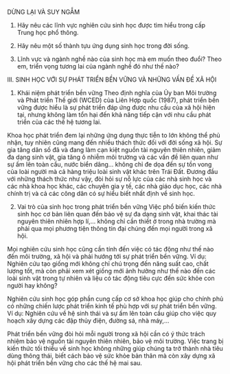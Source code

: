 DỪNG LẠI VÀ SUY NGẪM

1. Hãy nêu các lĩnh vực nghiên cứu sinh học được tìm hiểu trong cấp Trung học phổ thông.

2. Hãy nêu một số thành tựu ứng dụng sinh học trong đời sống.

3. Lĩnh vực và ngành nghề nào của sinh học mà em muốn theo đuổi? Theo em, triển vọng tương lai của ngành nghề đó như thế nào?

III. SINH HỌC VỚI SỰ PHÁT TRIỂN BỀN VỮNG VÀ NHỮNG VẤN ĐỀ XÃ HỘI

1. Khái niệm phát triển bền vững
Theo định nghĩa của Ủy ban Môi trường và Phát triển Thế giới (WCED) của Liên Hợp quốc (1987), phát triển bền vững được hiểu là sự phát triển đáp ứng được nhu cầu của xã hội hiện tại, nhưng không làm tổn hại đến khả năng tiếp cận với nhu cầu phát triển của các thế hệ tương lai.

Khoa học phát triển đem lại những ứng dụng thực tiễn to lớn không thể phủ nhận, tuy nhiên cũng mang đến nhiều thách thức đối với đời sống xã hội. Sự gia tăng dân số đã và đang làm cạn kiệt nguồn tài nguyên thiên nhiên, giảm đa dạng sinh vật, gia tăng ô nhiễm môi trường và các vấn đề liên quan như sự ấm lên toàn cầu, nước biển dâng... không chỉ đe dọa đến sự tồn vong của loài người mà cả hàng triệu loài sinh vật khác trên Trái Đất. Đương đầu với những thách thức như vậy, đòi hỏi sự nỗ lực của các nhà sinh học và các nhà khoa học khác, các chuyên gia y tế, các nhà giáo dục học, các nhà chính trị và cả các công dân có sự hiểu biết nhất định về sinh học.

2. Vai trò của sinh học trong phát triển bền vững
Việc phổ biến kiến thức sinh học cơ bản liên quan đến bảo vệ sự đa dạng sinh vật, khai thác tài nguyên thiên nhiên hợp lí,... không chỉ cần thiết ở trong nhà trường mà phải qua mọi phương tiện thông tin đại chúng đến mọi người trong xã hội.

Mọi nghiên cứu sinh học cũng cần tính đến việc có tác động như thế nào đến môi trường, xã hội và phải hướng tới sự phát triển bền vững. Ví dụ: Nghiên cứu tạo giống mới không chỉ chú trọng đến năng suất cao, chất lượng tốt, mà còn phải xem xét giống mới ảnh hưởng như thế nào đến các loài sinh vật trong tự nhiên và liệu có tác động tiêu cực đến sức khỏe con người hay không?

Nghiên cứu sinh học góp phần cung cấp cơ sở khoa học giúp cho chính phủ có những chiến lược phát triển kinh tế phù hợp với sự phát triển bền vững. Ví dụ: Nghiên cứu về hệ sinh thái và sự ấm lên toàn cầu giúp cho việc quy hoạch xây dựng các đập thủy điện, đường sá, nhà máy,...

Phát triển bền vững đòi hỏi mỗi người trong xã hội cần có ý thức trách nhiệm bảo vệ nguồn tài nguyên thiên nhiên, bảo vệ môi trường. Việc trang bị kiến thức tối thiểu về sinh học không những giúp chúng ta trở thành nhà tiêu dùng thông thái, biết cách bảo vệ sức khỏe bản thân mà còn xây dựng xã hội phát triển bền vững cho các thế hệ mai sau.